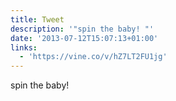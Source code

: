 ```yaml
---
title: Tweet
description: '"spin the baby! "'
date: '2013-07-12T15:07:13+01:00'
links:
  - 'https://vine.co/v/hZ7LT2FU1jg'
---
```

spin the baby! 
